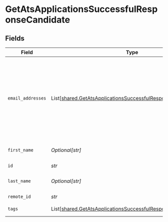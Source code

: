 # GetAtsApplicationsSuccessfulResponseCandidate


## Fields

| Field                                                                                                                                        | Type                                                                                                                                         | Required                                                                                                                                     | Description                                                                                                                                  | Example                                                                                                                                      |
| -------------------------------------------------------------------------------------------------------------------------------------------- | -------------------------------------------------------------------------------------------------------------------------------------------- | -------------------------------------------------------------------------------------------------------------------------------------------- | -------------------------------------------------------------------------------------------------------------------------------------------- | -------------------------------------------------------------------------------------------------------------------------------------------- |
| `email_addresses`                                                                                                                            | List[[shared.GetAtsApplicationsSuccessfulResponseEmailAddresses](../../models/shared/getatsapplicationssuccessfulresponseemailaddresses.md)] | :heavy_check_mark:                                                                                                                           | A list of email addresses of the candidate with an optional type. If an email address is invalid, it will be filtered out.                   |                                                                                                                                              |
| `first_name`                                                                                                                                 | *Optional[str]*                                                                                                                              | :heavy_check_mark:                                                                                                                           | First name of the candidate.                                                                                                                 |                                                                                                                                              |
| `id`                                                                                                                                         | *str*                                                                                                                                        | :heavy_check_mark:                                                                                                                           | N/A                                                                                                                                          |                                                                                                                                              |
| `last_name`                                                                                                                                  | *Optional[str]*                                                                                                                              | :heavy_check_mark:                                                                                                                           | Last name of the candidate.                                                                                                                  |                                                                                                                                              |
| `remote_id`                                                                                                                                  | *str*                                                                                                                                        | :heavy_check_mark:                                                                                                                           | N/A                                                                                                                                          |                                                                                                                                              |
| `tags`                                                                                                                                       | List[[shared.GetAtsApplicationsSuccessfulResponseTags](../../models/shared/getatsapplicationssuccessfulresponsetags.md)]                     | :heavy_check_mark:                                                                                                                           | N/A                                                                                                                                          | [object Object]                                                                                                                              |